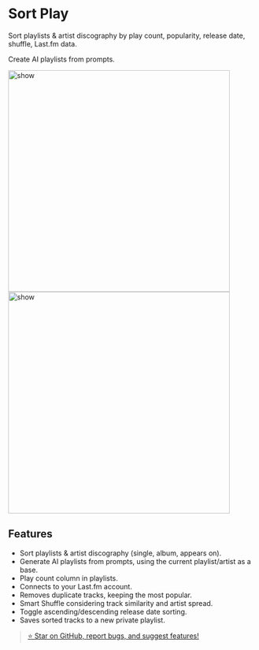 # Sort Play
Sort playlists & artist discography by play count, popularity, release date, shuffle, Last.fm data.

Create AI playlists from prompts.

<img src="https://github.com/user-attachments/assets/ea99b2b5-40dd-4c4f-a980-e80e31d49e4e" alt="show" width="450px">
<img src="https://github.com/user-attachments/assets/f0710ff1-d5a5-4f41-aefa-201b6344b543" alt="show" width="450px">


## Features
+ Sort playlists & artist discography (single, album, appears on).
+ Generate AI playlists from prompts, using the current playlist/artist as a base.
+ Play count column in playlists.
+ Connects to your Last.fm account.
+ Removes duplicate tracks, keeping the most popular.
+ Smart Shuffle considering track similarity and artist spread.
+ Toggle ascending/descending release date sorting.
+ Saves sorted tracks to a new private playlist.


> [⭐ Star on GitHub, report bugs, and suggest features!](https://github.com/hoeci/sort-play)
